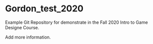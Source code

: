 # Gordon_test_2020

Example Git Repository for demonstrate in the Fall 2020 Intro to Game Designe Course. 

Add more information.
